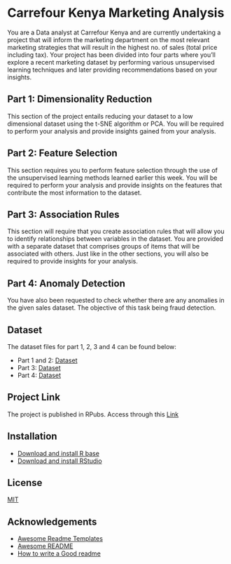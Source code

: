 
# Carrefour Kenya Marketing Analysis

You are a Data analyst at Carrefour Kenya and are currently undertaking a project that will inform the marketing department on the most relevant marketing strategies that will result in the highest no. of sales (total price including tax). Your project has been divided into four parts where you’ll explore a recent marketing dataset by performing various unsupervised learning techniques and later providing recommendations based on your insights.


## Part 1: Dimensionality Reduction

This section of the project entails reducing your dataset to a low dimensional dataset using the t-SNE algorithm or PCA. You will be required to perform your analysis and provide insights gained from your analysis.

## Part 2: Feature Selection
This section requires you to perform feature selection through the use of the unsupervised learning methods learned earlier this week. You will be required to perform your analysis and provide insights on the features that contribute the most information to the dataset.
## Part 3: Association Rules
This section will require that you create association rules that will allow you to identify relationships between variables in the dataset. You are provided with a separate dataset that comprises groups of items that will be associated with others. Just like in the other sections, you will also be required to provide insights for your analysis.
## Part 4: Anomaly Detection
You have also been requested to check whether there are any anomalies in the given sales dataset. The objective of this task being fraud detection.
## Dataset
The dataset files for part 1, 2, 3 and 4 can be found below:

* Part 1 and 2: [Dataset](http://bit.ly/CarreFourDataset)
* Part 3: [Dataset](http://bit.ly/SupermarketDatasetII)
* Part 4: [Dataset](http://bit.ly/CarreFourSalesDataset)
## Project Link
The project is published in RPubs. Access through this [Link](https://rpubs.com/Brian-Onayngo/913650)
## Installation

* [Download and install R base](https://cran.r-project.org/bin/windows/base/)
* [Download and install RStudio](https://www.rstudio.com/products/rstudio/download/)
    
## License

[MIT](https://choosealicense.com/licenses/mit/)


## Acknowledgements

 - [Awesome Readme Templates](https://awesomeopensource.com/project/elangosundar/awesome-README-templates)
 - [Awesome README](https://github.com/matiassingers/awesome-readme)
 - [How to write a Good readme](https://bulldogjob.com/news/449-how-to-write-a-good-readme-for-your-github-project)

